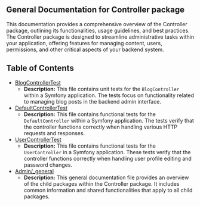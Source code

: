 ## General Documentation for Controller package

This documentation provides a comprehensive overview of the Controller package, outlining its functionalities, usage guidelines, and best practices. The Controller package is designed to streamline administrative tasks within your application, offering features for managing content, users, permissions, and other critical aspects of your backend system. 


## Table of Contents
- [BlogControllerTest](BlogControllerTest.md)
  - **Description:** This file contains unit tests for the `BlogController` within a Symfony application. The tests focus on functionality related to managing blog posts in the backend admin interface. 
- [DefaultControllerTest](DefaultControllerTest.md)
  - **Description:** This file contains functional tests for the `DefaultController` within a Symfony application. The tests verify that the controller functions correctly when handling various HTTP requests and responses.
- [UserControllerTest](UserControllerTest.md)
  - **Description:** This file contains functional tests for the `UserController` in a Symfony application. These tests verify that the controller functions correctly when handling user profile editing and password changes. 
- [Admin/_general](Admin/_general.md)
  - **Description:** This general documentation file provides an overview of the child packages within the Controller package. It includes common information and shared functionalities that apply to all child packages.



